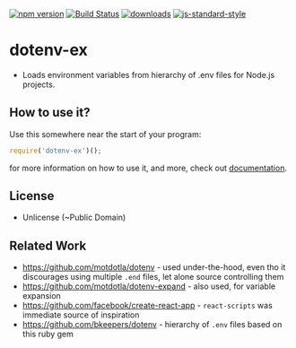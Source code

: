 [![npm version][npm_badge]][npm_link] [![Build Status][travis_badge]][travis_link] [![downloads][npm_dl_badge]][npm_dl_link] [![js-standard-style][js_standard_badge]][js_standard_link]

# dotenv-ex

- Loads environment variables from hierarchy of .env files for Node.js projects.

## How to use it?

Use this somewhere near the start of your program:

```javascript
require('dotenv-ex')();
```

for more information on how to use it, and more, check out [documentation](https://cdn.rawgit.com/unjello/dotenv-ex/1653050a/docs/module-dotenv-ex.html).

## License

- Unlicense (~Public Domain)

## Related Work

- https://github.com/motdotla/dotenv - used under-the-hood, even tho it discourages using multiple `.end` files, let alone source controlling them
- https://github.com/motdotla/dotenv-expand - also used, for variable expansion
- https://github.com/facebook/create-react-app - `react-scripts` was immediate source of inspiration
- https://github.com/bkeepers/dotenv - hierarchy of `.env` files based on this ruby gem


[js_standard_badge]: https://img.shields.io/badge/code%20style-standard-brightgreen.svg?style=flat-square
[js_standard_link]:  https://github.com/feross/standard
[travis_badge]: https://travis-ci.org/unjello/dotenv-ex.svg?branch=master
[travis_link]:  https://travis-ci.org/unjello/dotenv-ex
[npm_badge]: https://img.shields.io/npm/v/dotenv-ex.svg?style=flat-square
[npm_link]:  https://npmjs.org/package/dotenv-ex
[npm_dl_badge]: http://img.shields.io/npm/dm/dotenv-ex.svg?style=flat-square
[npm_dl_link]: https://npmjs.org/package/dotenv-ex